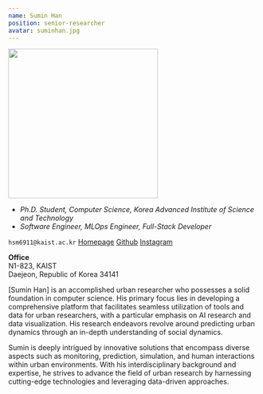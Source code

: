 ```yaml
---
name: Sumin Han
position: senior-researcher
avatar: suminhan.jpg
---
```


<img width="300" src="{{site.baseurl}}/images/people/{{page.avatar}}" data-action="zoom">

- _Ph.D. Student, Computer Science, Korea Advanced Institute of Science and Technology_<br>
- _Software Engineer, MLOps Engineer, Full-Stack Developer_

<i class="fa fa-envelope-o"></i> `hsm6911@kaist.ac.kr`
<i class="fa fa-home" aria-hidden="true"></i>[Homepage](http://suminhan.github.io)
<i class="fa fa-github" aria-hidden="true"></i>[Github](https://github.com/suminhan)
<i class="fa fa-instagram" aria-hidden="true"></i>[Instagram](https://www.instagram.com/smhan.lab/)

**Office**<br>
N1-823, KAIST <br>
Daejeon, Republic of Korea 34141

[Sumin Han] is an accomplished urban researcher who possesses a solid foundation in computer science. His primary focus lies in developing a comprehensive platform that facilitates seamless utilization of tools and data for urban researchers, with a particular emphasis on AI research and data visualization. His research endeavors revolve around predicting urban dynamics through an in-depth understanding of social dynamics.

Sumin is deeply intrigued by innovative solutions that encompass diverse aspects such as monitoring, prediction, simulation, and human interactions within urban environments. With his interdisciplinary background and expertise, he strives to advance the field of urban research by harnessing cutting-edge technologies and leveraging data-driven approaches.
